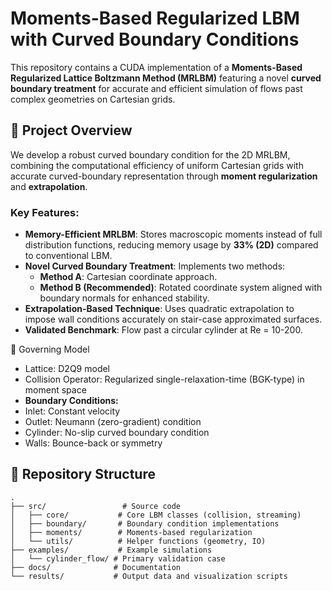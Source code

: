 # Moments-Based Regularized LBM with Curved Boundary Conditions

This repository contains a CUDA implementation of a **Moments-Based Regularized Lattice Boltzmann Method (MRLBM)** featuring a novel **curved boundary treatment** for accurate and efficient simulation of flows past complex geometries on Cartesian grids.

## 🧩 Project Overview

We develop a robust curved boundary condition for the 2D MRLBM, combining the computational efficiency of uniform Cartesian grids with accurate curved-boundary representation through **moment regularization** and **extrapolation**.

### Key Features:
- **Memory-Efficient MRLBM**: Stores macroscopic moments instead of full distribution functions, reducing memory usage by **33% (2D)** compared to conventional LBM.
- **Novel Curved Boundary Treatment**: Implements two methods:
  - **Method A**: Cartesian coordinate approach.
  - **Method B (Recommended)**: Rotated coordinate system aligned with boundary normals for enhanced stability.
- **Extrapolation-Based Technique**: Uses quadratic extrapolation to impose wall conditions accurately on stair-case approximated surfaces.
- **Validated Benchmark**: Flow past a circular cylinder at Re = 10-200.

🧩 Governing Model
- Lattice: D2Q9 model
- Collision Operator: Regularized single-relaxation-time (BGK-type) in moment space
- **Boundary Conditions:**
- Inlet: Constant velocity
- Outlet: Neumann (zero-gradient) condition
- Cylinder: No-slip curved boundary condition
- Walls: Bounce-back or symmetry

## 📁 Repository Structure



```text
.
├── src/                 # Source code
│   ├── core/           # Core LBM classes (collision, streaming)
│   ├── boundary/       # Boundary condition implementations
│   ├── moments/        # Moments-based regularization
│   └── utils/          # Helper functions (geometry, IO)
├── examples/           # Example simulations
│   └── cylinder_flow/ # Primary validation case
├── docs/              # Documentation
└── results/           # Output data and visualization scripts

